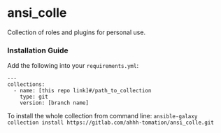 # ansi_colle
Collection of roles and plugins for personal use.

### Installation Guide
Add the following into your `requirements.yml`:
```
---
collections:
  - name: [this repo link]#/path_to_collection
    type: git
    version: [branch name]
```

To install the whole collection from command line:
`ansible-galaxy collection install https://gitlab.com/ahhh-tomation/ansi_colle.git`
